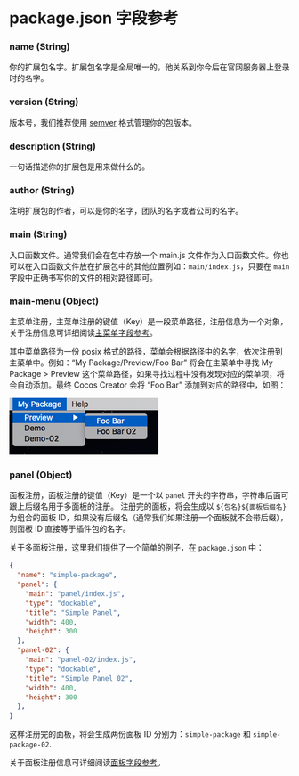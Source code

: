 # package.json 字段参考

### name (String)

你的扩展包名字。扩展包名字是全局唯一的，他关系到你今后在官网服务器上登录时的名字。

### version (String)

版本号，我们推荐使用 [semver](http://semver.org/) 格式管理你的包版本。

### description (String)

一句话描述你的扩展包是用来做什么的。

### author (String)

注明扩展包的作者，可以是你的名字，团队的名字或者公司的名字。

### main (String)

入口函数文件。通常我们会在包中存放一个 main.js 文件作为入口函数文件。你也可以在入口函数文件放在扩展包中的其他位置例如：`main/index.js`，只要在 `main` 字段中正确书写你的文件的相对路径即可。

### main-menu (Object)

主菜单注册，主菜单注册的键值（Key）是一段菜单路径，注册信息为一个对象，关于注册信息可详细阅读[主菜单字段参考](main-menu-reference.md)。

其中菜单路径为一份 posix 格式的路径，菜单会根据路径中的名字，依次注册到主菜单中。例如：“My Package/Preview/Foo Bar” 将会在主菜单中寻找 My Package > Preview 这个菜单路径，如果寻找过程中没有发现对应的菜单项，将会自动添加。最终 Cocos Creator 会将 “Foo Bar” 添加到对应的路径中，如图：

![menu-path](../assets/menu-path.png)

### panel (Object)

面板注册，面板注册的键值（Key）是一个以 `panel` 开头的字符串，字符串后面可跟上后缀名用于多面板的注册。
注册完的面板，将会生成以 `${包名}${面板后缀名}` 为组合的面板 ID，如果没有后缀名（通常我们如果注册一个面板就不会带后缀），
则面板 ID 直接等于插件包的名字。

关于多面板注册，这里我们提供了一个简单的例子，在 `package.json` 中：

```json
{
  "name": "simple-package",
  "panel": {
    "main": "panel/index.js",
    "type": "dockable",
    "title": "Simple Panel",
    "width": 400,
    "height": 300
  },
  "panel-02": {
    "main": "panel-02/index.js",
    "type": "dockable",
    "title": "Simple Panel 02",
    "width": 400,
    "height": 300
  },
}
```

这样注册完的面板，将会生成两份面板 ID 分别为：`simple-package` 和 `simple-package-02`.

关于面板注册信息可详细阅读[面板字段参考](panel-json-reference.md)。
